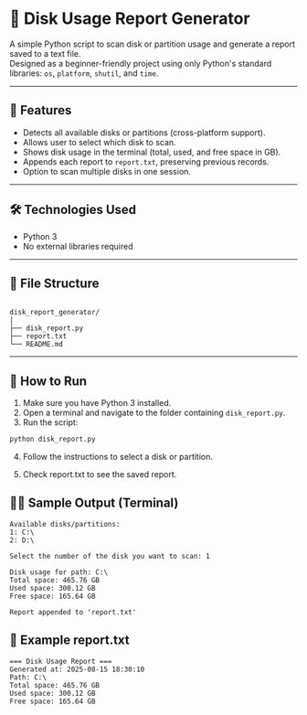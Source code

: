 # 🧮 Disk Usage Report Generator

A simple Python script to scan disk or partition usage and generate a report saved to a text file.  
Designed as a beginner-friendly project using only Python's standard libraries: `os`, `platform`, `shutil`, and `time`.

---

## 📌 Features

- Detects all available disks or partitions (cross-platform support).
- Allows user to select which disk to scan.
- Shows disk usage in the terminal (total, used, and free space in GB).
- Appends each report to `report.txt`, preserving previous records.
- Option to scan multiple disks in one session.

---

## 🛠️ Technologies Used

- Python 3
- No external libraries required

---

## 📂 File Structure

```

disk_report_generator/
│
├── disk_report.py
├── report.txt
└── README.md

```

---

## 🚀 How to Run

1. Make sure you have Python 3 installed.
2. Open a terminal and navigate to the folder containing `disk_report.py`.
3. Run the script:

```bash
python disk_report.py
```

4. Follow the instructions to select a disk or partition.

5. Check report.txt to see the saved report.

## 🧑‍💻 Sample Output (Terminal)

```
Available disks/partitions:
1: C:\
2: D:\

Select the number of the disk you want to scan: 1

Disk usage for path: C:\
Total space: 465.76 GB
Used space: 300.12 GB
Free space: 165.64 GB

Report appended to 'report.txt'

```

## 📝 Example report.txt

```
=== Disk Usage Report ===
Generated at: 2025-08-15 18:30:10
Path: C:\
Total space: 465.76 GB
Used space: 300.12 GB
Free space: 165.64 GB

```
